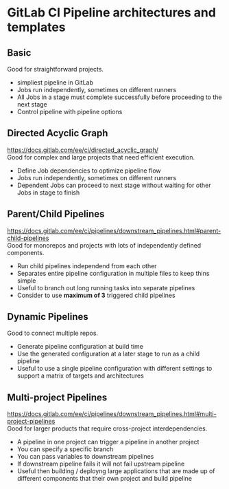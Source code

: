 # GitLab CI Pipeline architectures and templates

## Basic
Good for straightforward projects.
- simpliest pipeline in GitLab
- Jobs run independently, sometimes on different runners
- All Jobs in a stage must complete successfully before proceeding to the next stage
- Control pipeline with pipeline options

## Directed Acyclic Graph
https://docs.gitlab.com/ee/ci/directed_acyclic_graph/ 
<br>Good for complex and large projects that need efficient execution.
- Define Job dependencies to optimize pipeline flow
- Jobs run independently, sometimes on different runners
- Dependent Jobs can proceed to next stage without waiting for other Jobs in stage to finish

## Parent/Child Pipelines
https://docs.gitlab.com/ee/ci/pipelines/downstream_pipelines.html#parent-child-pipelines 
<br>Good for monorepos and projects with lots of independently defined components.
- Run child pipelines independend from each other
- Separates entire pipeline configuration in multiple files to keep thins simple
- Useful to branch out long running tasks into separate pipelines
- Consider to use **maximum of 3** triggered child pipelines

## Dynamic Pipelines
Good to connect multiple repos.
- Generate pipeline configuration at build time
- Use the generated configuration at a later stage to run as a child pipeline
- Useful to use a single pipeline configuration with different settings to support a matrix of targets and architectures

## Multi-project Pipelines

https://docs.gitlab.com/ee/ci/pipelines/downstream_pipelines.html#multi-project-pipelines 
<br>Good for larger products that require cross-project interdependencies.
- A pipeline in one project can trigger a pipeline in another project
- You can specify a specific branch
- You can pass variables to downstream pipelines
- If downstream pipeline fails it will not fail upstream pipeline
- Useful then building / deployng large applications that are made up of different components that their own project and build pipeline